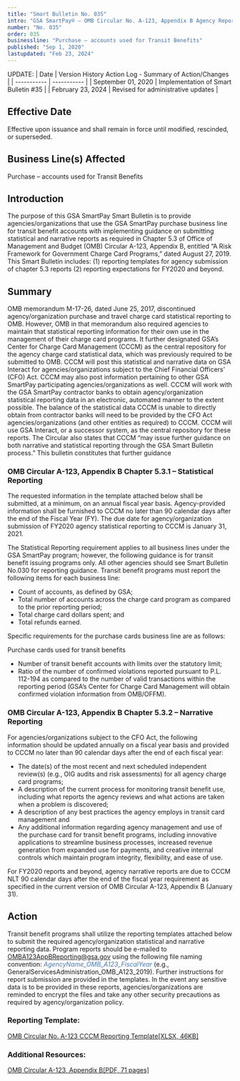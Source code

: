 ```yaml
---
title: "Smart Bulletin No. 035"
intro: "GSA SmartPay® – OMB Circular No. A-123, Appendix B Agency Reporting to GSA/CCCM; Submission Implementing Guidance for Transit Benefit Accounts"
number: "No. 035"
order: 035
businessline: "Purchase – accounts used for Transit Benefits"
published: "Sep 1, 2020"
lastupdated: "Feb 23, 2024"
---
```


UPDATE:
| Date | Version History Action Log - Summary of Action/Changes |
| ----------- | ----------- |
| September 01, 2020 | Implementation of Smart Bulletin #35 |
| February 23, 2024 | Revised for administrative updates |

## Effective Date
Effective upon issuance and shall remain in force until modified, rescinded, or superseded.

## Business Line(s) Affected

Purchase – accounts used for Transit Benefits

## Introduction

The purpose of this GSA SmartPay Smart Bulletin is to provide agencies/organizations that use the GSA SmartPay purchase business line for transit benefit accounts with implementing guidance on submitting statistical and narrative reports as required in Chapter 5.3 of Office of Management and Budget (OMB) Circular A-123, Appendix B, entitled “A Risk Framework for Government Charge Card Programs,” dated August 27, 2019. This Smart Bulletin includes: (1) reporting templates for agency submission of chapter 5.3 reports (2) reporting expectations for FY2020 and beyond.

## Summary

OMB memorandum M-17-26, dated June 25, 2017, discontinued agency/organization purchase and travel charge card statistical reporting to OMB. However, OMB in that memorandum also required agencies to maintain that statistical reporting information for their own use in the management of their charge card programs. It further designated GSA’s Center for Charge Card Management (CCCM) as the central repository for the agency charge card statistical data, which was previously required to be submitted to OMB. CCCM will post this statistical and narrative data on GSA Interact for agencies/organizations subject to the Chief Financial Officers’ (CFO) Act. CCCM may also post information pertaining to other GSA SmartPay participating agencies/organizations as well. CCCM will work with the GSA SmartPay contractor banks to obtain agency/organization statistical reporting data in an electronic, automated manner to the extent possible. The balance of the statistical data CCCM is unable to directly obtain from contractor banks will need to be provided by the CFO Act agencies/organizations (and other entities as required) to CCCM. CCCM will use GSA Interact, or a successor system, as the central repository for these reports. The Circular also states that CCCM “may issue further guidance on both narrative and statistical reporting through the GSA Smart Bulletin process.” This bulletin constitutes that further guidance

### OMB Circular A-123, Appendix B Chapter 5.3.1 – Statistical Reporting 
The requested information in the template attached below shall be submitted, at a minimum, on an annual fiscal year basis. Agency-provided information shall be furnished to CCCM no later than 90 calendar days after the end of the Fiscal Year (FY). The due date for agency/organization submission of FY2020 agency statistical reporting to CCCM is January 31, 2021.

The Statistical Reporting requirement applies to all business lines under the GSA SmartPay program; however, the following guidance is for transit benefit issuing programs only. All other agencies should see Smart Bulletin No.030 for reporting guidance. Transit benefit programs must report the following items for each business line:

- Count of accounts, as defined by GSA; 
- Total number of accounts across the charge card program as compared to the prior reporting period;
- Total charge card dollars spent; and 
- Total refunds earned.

Specific requirements for the purchase cards business line are as follows:

Purchase cards used for transit benefits
- Number of transit benefit accounts with limits over the statutory limit;
- Ratio of the number of confirmed violations reported pursuant to P.L. 112-194 as compared to the number of valid transactions within the reporting period (GSA’s Center for Charge Card Management will obtain confirmed violation information from OMB/OFFM).

### OMB Circular A-123, Appendix B Chapter 5.3.2 – Narrative Reporting 
For agencies/organizations subject to the CFO Act, the following information should be updated annually on a fiscal year basis and provided to CCCM no later than 90 calendar days after the end of each fiscal year:
- The date(s) of the most recent and next scheduled independent review(s) (e.g., OIG audits and risk assessments) for all agency charge card programs;
- A description of the current process for monitoring transit benefit use, including what reports the agency reviews and what actions are taken when a problem is discovered;
- A description of any best practices the agency employs in transit card management and
- Any additional information regarding agency management and use of the purchase card for transit benefit programs, including innovative applications to streamline business processes, increased revenue generation from expanded use for payments, and creative internal controls which maintain program integrity, flexibility, and ease of use.

For FY2020 reports and beyond, agency narrative reports are due to CCCM NLT 90 calendar days after the end of the fiscal year requirement as specified in the current version of OMB Circular A-123, Appendix B (January 31).

## Action
Transit benefit programs shall utilize the reporting templates attached below to submit the required agency/organization statistical and narrative reporting data. Program reports should be e-mailed to OMBA123AppBReporting@gsa.gov using the following file naming convention: *<span style="color:#4678b4">AgencyName_OMB_A123_FiscalYear</span>* (e.g., GeneralServicesAdministration_OMB_A123_2019). Further instructions for report submission are provided in the templates. In the event any sensitive data is to be provided in these reports, agencies/organizations are reminded to encrypt the files and take any other security precautions as required by agency/organization policy.

### Reporting Template:
[OMB Circular No. A-123 CCCM Reporting Template[XLSX, 46KB]](/files/AgencyName_ReportingTemplate_OMB_A123_Year.xlsx)

### Additional Resources:
[OMB Circular A-123, Appendix B[PDF, 71 pages]](https://www.whitehouse.gov/wp-content/uploads/2019/08/Issuance-of-Revised-Appendix-B-to-OMB-Circular-A-123.pdf)
